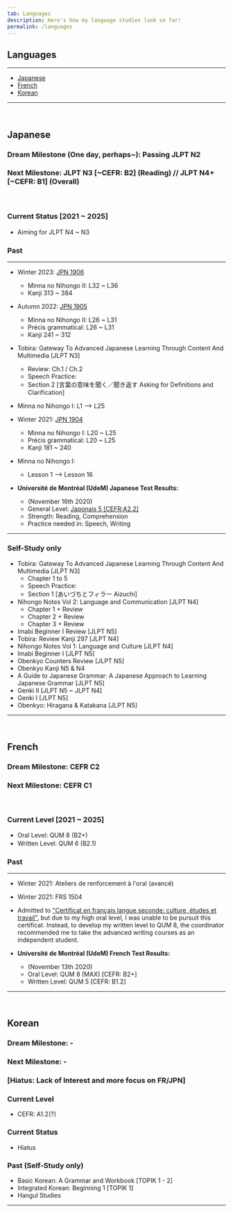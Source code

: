 ```yaml
---
tab: Languages
description: Here's how my language studies look so far!
permalink: /languages
---
```


## Languages

---

- [Japanese](#japanese)
- [French](#french)
- [Korean](#korean)

---

 
## Japanese
### Dream Milestone (One day, perhaps~): Passing JLPT N2
### Next Milestone: JLPT N3 [~CEFR: B2] (Reading) // JLPT N4+ [~CEFR: B1] (Overall)
　
 
### Current Status [2021 ~ 2025]
- Aiming for JLPT N4 ~ N3
　

### Past
---
- Winter 2023: [JPN 1906](https://admission.umontreal.ca/cours-et-horaires/cours/jpn-1906/)
  - Minna no Nihongo II: L32 ~ L36
  - Kanji 313 ~ 384 
- Autumn 2022: [JPN 1905](https://admission.umontreal.ca/cours-et-horaires/cours/jpn-1905/)
  - Minna no Nihongo II: L26 ~ L31
  - Précis grammatical: L26 ~ L31
  - Kanji 241 ~ 312
- Tobira: Gateway To Advanced Japanese Learning Through Content And Multimedia [JLPT N3]
  - Review: Ch.1 / Ch.2
  - Speech Practice: 
   - Section 2 [言葉の意味を聞く／聞き返す Asking for Definitions and Clarification]
- Minna no Nihongo I: L1 --> L25
- Winter 2021: [JPN 1904](https://admission.umontreal.ca/cours-et-horaires/cours/jpn-1904/)
  - Minna no Nihongo I: L20 ~ L25
  - Précis grammatical: L20 ~ L25 
  - Kanji 181 ~ 240
- Minna no Nihongo I:
  -  Lesson 1 --> Lesson 16
 
- **Université de Montréal (UdeM) Japanese Test Results:**
	- (November 16th 2020)
	- General Level: [Japonais 5 [CEFR:A2.2]](https://centre-de-langues.umontreal.ca/cours-et-horaires/cours/japonais/#c109338)
	- Strength: Reading, Comprehension
	- Practice needed in: Speech, Writing
	
---
 
### Self-Study only
- Tobira: Gateway To Advanced Japanese Learning Through Content And Multimedia [JLPT N3]
  - Chapter 1 to 5
  - Speech Practice: 
   - Section 1 [あいづちとフィラー Aizuchi]
- Nihongo Notes Vol 2: Language and Communication [JLPT N4]
  - Chapter 1 + Review
  - Chapter 2 + Review
  - Chapter 3 + Review
- Imabi Beginner I Review [JLPT N5]
- Tobira: Review Kanji 297 [JLPT N4]
- Nihongo Notes Vol 1: Language and Culture [JLPT N4]
- Imabi Beginner I [JLPT N5]
- Obenkyo Counters Review [JLPT N5]
- Obenkyo Kanji N5 & N4
- A Guide to Japanese Grammar: A Japanese Approach to Learning Japanese Grammar [JLPT N5]
- Genki II [JLPT N5 ~ JLPT N4]
- Genki I [JLPT N5]
- Obenkyo: Hiragana & Katakana [JLPT N5]

---
 

## French
### Dream Milestone: CEFR C2
### Next Milestone: CEFR C1
　
 
### Current Level [2021 ~ 2025]
- Oral Level: QUM 8 (B2+)
- Written Level: QUM 6 (B2.1) 
　

### Past
---
- Winter 2021: Ateliers de renforcement à l'oral (avancé)
- Winter 2021: FRS 1504
- Admitted to ["Certificat en français langue seconde: culture, études et travail"](https://admission.umontreal.ca/programmes/certificat-en-francais-langue-seconde-culture-etudes-et-travail/presentation/), but due to my high oral level, I was unable to be pursuit this certificat. Instead, to develop my written level to QUM 8, the coordinator recommended me to take the advanced writing courses as an independent student.

 - **Université de Montréal (UdeM) French Test Results:**
   - (November 13th 2020)
   - Oral Level: QUM 8 (MAX) [CEFR: B2+]
   - Written Level: QUM 5 [CEFR: B1.2]

---
 

## Korean
### Dream Milestone: -
### Next Milestone: -
### [Hiatus: Lack of Interest and more focus on FR/JPN]

### Current Level
- CEFR: A1.2(?)

### Current Status 
- Hiatus

### Past (Self-Study only)
- Basic Korean: A Grammar and Workbook [TOPIK 1 - 2]
- Integrated Korean: Beginning 1 [TOPIK 1]
- Hangul Studies

---

 

